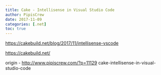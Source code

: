 ```yaml
---
title: Cake - Intellisense in Visual Studio Code
author: PipisCrew
date: 2017-11-09
categories: [.net]
toc: true
---
```


https://cakebuild.net/blog/2017/11/intellisense-vscode

https://cakebuild.net/

origin - http://www.pipiscrew.com/?p=11129 cake-intellisense-in-visual-studio-code